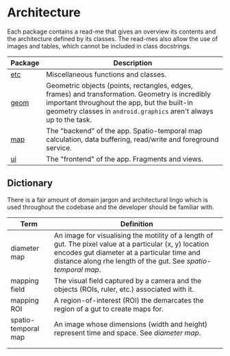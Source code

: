 # Architecture

Each package contains a read-me that gives an overview its contents and the architecture defined by
its classes. The read-mes also allow the use of images and tables, which cannot be included in class
docstrings.

| Package      | Description                                                                                                                                                                                                          |
|--------------|----------------------------------------------------------------------------------------------------------------------------------------------------------------------------------------------------------------------|
| [etc](etc)   | Miscellaneous functions and classes.                                                                                                                                                                                 |
| [geom](geom) | Geometric objects (points, rectangles, edges, frames) and transformation. Geometry is incredibly important throughout the app, but the built-in geometry classes in `android.graphics` aren't always up to the task. |
| [map](map)   | The "backend" of the app. Spatio-temporal map calculation, data buffering, read/write and foreground service.                                                                                                        |
| [ui](ui)     | The "frontend" of the app. Fragments and views.                                                                                                                                                                      |


## Dictionary

There is a fair amount of domain jargon and architectural lingo which is used throughout the codebase and the
developer should be familiar with.

| Term                | Definition                                                                                                                                                                                                               |
|---------------------|--------------------------------------------------------------------------------------------------------------------------------------------------------------------------------------------------------------------------|
| diameter map        | An image for visualising the motility of a length of gut. The pixel value at a particular (x, y) location encodes gut diameter at a particular time and distance along rhe length of the gut. See *spatio-temporal map*. |
| mapping field       | The visual field captured by a camera and the objects (ROIs, ruler, etc.) associated with it.                                                                                                                            |
| mapping ROI         | A region-of-interest (ROI) the demarcates the region of a gut to create maps for.                                                                                                                                        |
| spatio-temporal map | An image whose dimensions (width and height) represent time and space. See *diameter map*.                                                                                                                               |
|                     |                                                                                                                                                                                                                          |
|                     |                                                                                                                                                                                                                          |

